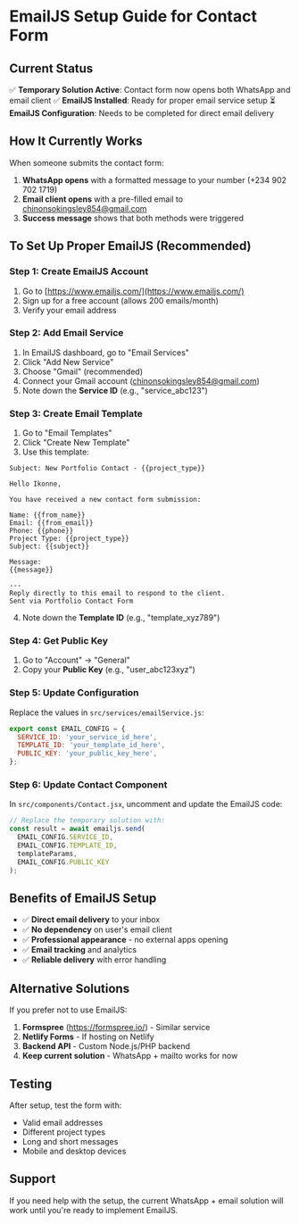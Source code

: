 # EmailJS Setup Guide for Contact Form

## Current Status
✅ **Temporary Solution Active**: Contact form now opens both WhatsApp and email client
✅ **EmailJS Installed**: Ready for proper email service setup
⏳ **EmailJS Configuration**: Needs to be completed for direct email delivery

## How It Currently Works
When someone submits the contact form:
1. **WhatsApp opens** with a formatted message to your number (+234 902 702 1719)
2. **Email client opens** with a pre-filled email to chinonsokingsley854@gmail.com
3. **Success message** shows that both methods were triggered

## To Set Up Proper EmailJS (Recommended)

### Step 1: Create EmailJS Account
1. Go to [https://www.emailjs.com/](https://www.emailjs.com/)
2. Sign up for a free account (allows 200 emails/month)
3. Verify your email address

### Step 2: Add Email Service
1. In EmailJS dashboard, go to "Email Services"
2. Click "Add New Service"
3. Choose "Gmail" (recommended)
4. Connect your Gmail account (chinonsokingsley854@gmail.com)
5. Note down the **Service ID** (e.g., "service_abc123")

### Step 3: Create Email Template
1. Go to "Email Templates"
2. Click "Create New Template"
3. Use this template:

```
Subject: New Portfolio Contact - {{project_type}}

Hello Ikonne,

You have received a new contact form submission:

Name: {{from_name}}
Email: {{from_email}}
Phone: {{phone}}
Project Type: {{project_type}}
Subject: {{subject}}

Message:
{{message}}

---
Reply directly to this email to respond to the client.
Sent via Portfolio Contact Form
```

4. Note down the **Template ID** (e.g., "template_xyz789")

### Step 4: Get Public Key
1. Go to "Account" → "General"
2. Copy your **Public Key** (e.g., "user_abc123xyz")

### Step 5: Update Configuration
Replace the values in `src/services/emailService.js`:

```javascript
export const EMAIL_CONFIG = {
  SERVICE_ID: 'your_service_id_here',
  TEMPLATE_ID: 'your_template_id_here', 
  PUBLIC_KEY: 'your_public_key_here',
};
```

### Step 6: Update Contact Component
In `src/components/Contact.jsx`, uncomment and update the EmailJS code:

```javascript
// Replace the temporary solution with:
const result = await emailjs.send(
  EMAIL_CONFIG.SERVICE_ID,
  EMAIL_CONFIG.TEMPLATE_ID,
  templateParams,
  EMAIL_CONFIG.PUBLIC_KEY
);
```

## Benefits of EmailJS Setup
- ✅ **Direct email delivery** to your inbox
- ✅ **No dependency** on user's email client
- ✅ **Professional appearance** - no external apps opening
- ✅ **Email tracking** and analytics
- ✅ **Reliable delivery** with error handling

## Alternative Solutions
If you prefer not to use EmailJS:

1. **Formspree** (https://formspree.io/) - Similar service
2. **Netlify Forms** - If hosting on Netlify
3. **Backend API** - Custom Node.js/PHP backend
4. **Keep current solution** - WhatsApp + mailto works for now

## Testing
After setup, test the form with:
- Valid email addresses
- Different project types
- Long and short messages
- Mobile and desktop devices

## Support
If you need help with the setup, the current WhatsApp + email solution will work until you're ready to implement EmailJS.